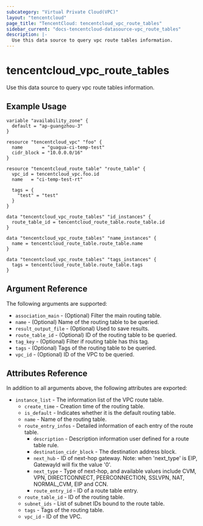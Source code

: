```yaml
---
subcategory: "Virtual Private Cloud(VPC)"
layout: "tencentcloud"
page_title: "TencentCloud: tencentcloud_vpc_route_tables"
sidebar_current: "docs-tencentcloud-datasource-vpc_route_tables"
description: |-
  Use this data source to query vpc route tables information.
---
```


# tencentcloud_vpc_route_tables

Use this data source to query vpc route tables information.

## Example Usage

```hcl
variable "availability_zone" {
  default = "ap-guangzhou-3"
}

resource "tencentcloud_vpc" "foo" {
  name       = "guagua-ci-temp-test"
  cidr_block = "10.0.0.0/16"
}

resource "tencentcloud_route_table" "route_table" {
  vpc_id = tencentcloud_vpc.foo.id
  name   = "ci-temp-test-rt"

  tags = {
    "test" = "test"
  }
}

data "tencentcloud_vpc_route_tables" "id_instances" {
  route_table_id = tencentcloud_route_table.route_table.id
}

data "tencentcloud_vpc_route_tables" "name_instances" {
  name = tencentcloud_route_table.route_table.name
}

data "tencentcloud_vpc_route_tables" "tags_instances" {
  tags = tencentcloud_route_table.route_table.tags
}
```

## Argument Reference

The following arguments are supported:

* `association_main` - (Optional) Filter the main routing table.
* `name` - (Optional) Name of the routing table to be queried.
* `result_output_file` - (Optional) Used to save results.
* `route_table_id` - (Optional) ID of the routing table to be queried.
* `tag_key` - (Optional) Filter if routing table has this tag.
* `tags` - (Optional) Tags of the routing table to be queried.
* `vpc_id` - (Optional) ID of the VPC to be queried.

## Attributes Reference

In addition to all arguments above, the following attributes are exported:

* `instance_list` - The information list of the VPC route table.
  * `create_time` - Creation time of the routing table.
  * `is_default` - Indicates whether it is the default routing table.
  * `name` - Name of the routing table.
  * `route_entry_infos` - Detailed information of each entry of the route table.
    * `description` - Description information user defined for a route table rule.
    * `destination_cidr_block` - The destination address block.
    * `next_hub` - ID of next-hop gateway. Note: when 'next_type' is EIP, GatewayId will fix the value '0'.
    * `next_type` - Type of next-hop, and available values include CVM, VPN, DIRECTCONNECT, PEERCONNECTION, SSLVPN, NAT, NORMAL_CVM, EIP and CCN.
    * `route_entry_id` - ID of a route table entry.
  * `route_table_id` - ID of the routing table.
  * `subnet_ids` - List of subnet IDs bound to the route table.
  * `tags` - Tags of the routing table.
  * `vpc_id` - ID of the VPC.


